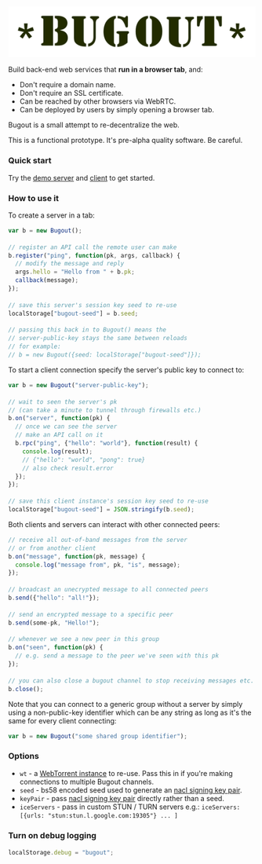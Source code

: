 <p align="center"><img src="docs/bugout-logo.svg"/></p>

Build back-end web services that **run in a browser tab**, and:

 * Don't require a domain name.
 * Don't require an SSL certificate.
 * Can be reached by other browsers via WebRTC.
 * Can be deployed by users by simply opening a browser tab.

Bugout is a small attempt to re-decentralize the web.

This is a functional prototype. It's pre-alpha quality software. Be careful.

### Quick start

Try the [demo server](https://chr15m.github.io/bugout/) and [client](https://chr15m.github.io/bugout/client.html) to get started.

### How to use it

To create a server in a tab:

```javascript
var b = new Bugout();

// register an API call the remote user can make
b.register("ping", function(pk, args, callback) {
  // modify the message and reply
  args.hello = "Hello from " + b.pk;
  callback(message);
});

// save this server's session key seed to re-use
localStorage["bugout-seed"] = b.seed;

// passing this back in to Bugout() means the
// server-public-key stays the same between reloads
// for example:
// b = new Bugout({seed: localStorage["bugout-seed"]});
```

To start a client connection specify the server's public key to connect to:

```javascript
var b = new Bugout("server-public-key");

// wait to seen the server's pk
// (can take a minute to tunnel through firewalls etc.)
b.on("server", function(pk) {
  // once we can see the server
  // make an API call on it
  b.rpc("ping", {"hello": "world"}, function(result) {
    console.log(result);
    // {"hello": "world", "pong": true}
    // also check result.error
  });
});

// save this client instance's session key seed to re-use
localStorage["bugout-seed"] = JSON.stringify(b.seed);
```

Both clients and servers can interact with other connected peers:

```javascript
// receive all out-of-band messages from the server
// or from another client
b.on("message", function(pk, message) {
  console.log("message from", pk, "is", message);
});

// broadcast an unecrypted message to all connected peers
b.send({"hello": "all!"});

// send an encrypted message to a specific peer
b.send(some-pk, "Hello!");

// whenever we see a new peer in this group
b.on("seen", function(pk) {
  // e.g. send a message to the peer we've seen with this pk
});

// you can also close a bugout channel to stop receiving messages etc.
b.close();
```

Note that you can connect to a generic group without a server by simply using a non-public-key identifier which can be any string as long as it's the same for every client connecting:

```javascript
var b = new Bugout("some shared group identifier");
```

### Options

 * `wt` - a [WebTorrent instance](https://webtorrent.io/docs) to re-use. Pass this in if you're making connections to multiple Bugout channels.
 * `seed` - bs58 encoded seed used to generate an [nacl signing key pair](https://github.com/dchest/tweetnacl-js#signatures).
 * `keyPair` - pass [nacl signing key pair](https://github.com/dchest/tweetnacl-js#signatures) directly rather than a seed.
 * `iceServers` - pass in custom STUN / TURN servers e.g.: `iceServers: [{urls: "stun:stun.l.google.com:19305"} ... ]`

### Turn on debug logging

```javascript
localStorage.debug = "bugout";
```
